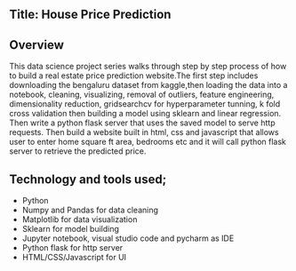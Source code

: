 ## Title: House Price Prediction

## Overview 

This data science project series walks through step by step process of how to build a real estate price prediction website.The first step includes downloading the bengaluru dataset from kaggle,then loading the data into a notebook, cleaning, visualizing, removal of outliers, feature engineering, dimensionality reduction, gridsearchcv for hyperparameter tunning, k fold cross validation then building a model using sklearn and linear regression. 
Then write a python flask server that uses the saved model to serve http requests. Then build a website built in html, css and javascript that allows user to enter home square ft area, bedrooms etc and it will call python flask server to retrieve the predicted price. 

## Technology and tools used;

- Python 
- Numpy and Pandas for data cleaning
- Matplotlib for data visualization 
- Sklearn for model building
- Jupyter notebook, visual studio code and pycharm as IDE
- Python flask for http server
- HTML/CSS/Javascript for UI
